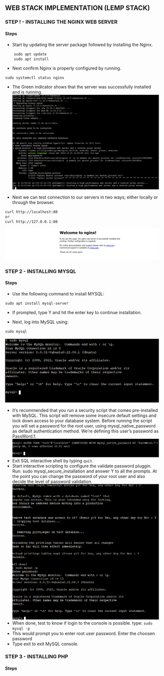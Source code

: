 ## WEB STACK IMPLEMENTATION (LEMP STACK)

### STEP ! - INSTALLING THE NGINX WEB SERVER

#### Steps

* Start by updating the server package followed by Installing the Nginx.

```
    sudo apt update
    sudo apt install
```

* Next confirm Nginx is properly configured by running.

```
sudo systemctl status nginx
```

* The Green indicator shows that the server was successfully installed and is running.
![Nginx Status](./images/1%20-%20Nginx%20Status.png "Nginx installed Correctly")

* Next we can test connection to our servers in two ways; either locally or through the browser.

```
curl http://localhost:80
or
curl http://127.0.0.1:80
```

![Status check via browser](./images/2-%20Nginx_Status_check.png "Nginx is online")


### STEP 2 - INSTALLING MYSQL

#### Steps

* Use the following command to install MYSQL:
```
sudo apt install mysql-server
``` 
* If prompted, type Y and hit the enter key to continue installation.

* Next, log into MySQL using:
``` 
sudo mysql
```
![MySQL](./images/3%20-%20Connecting_to_Mysql.png "MySQL Console")

* It’s recommended that you run a security script that comes pre-installed with MySQL. This script will remove some insecure default settings and lock down access to your database system. Before running the script you will set a password for the root user, using mysql_native_password as default authentication method. We’re defining this user’s password as PassWord.1.
![Security Script](./images/4%20-%20Security_Script.png "Securing the sql database")
* Exit SQL interactive shell by typing ```quit```.
* Start interactive scripting to configure the validate password pluggin. Run: sudo mysql_secure_installation and answer Y to all the prompts. At the point you can change the password of your root user and also decide the level of password validation.
![My SQL Console](./images/5%20-%20MySQL_Console.png "mysql console")
* When done, test to know if login to the console is possible. type: ```sudo mysql -p```
* This would prompt you to enter root user password. Enter the choosen password
* Type exit to exit MySQL console.

### STEP 3 - INSTALLING PHP
#### Steps


